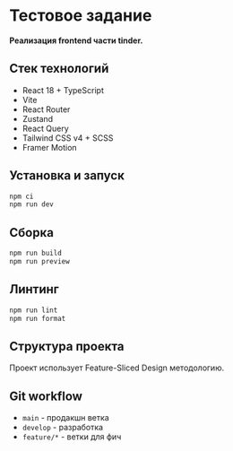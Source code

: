 # Тестовое задание

**Реализация frontend части tinder.**

## Стек технологий

- React 18 + TypeScript
- Vite
- React Router
- Zustand
- React Query
- Tailwind CSS v4 + SCSS
- Framer Motion

## Установка и запуск

```bash
npm ci
npm run dev
```

## Сборка

```bash
npm run build
npm run preview
```

## Линтинг

```bash
npm run lint
npm run format
```

## Структура проекта

Проект использует Feature-Sliced Design методологию.

## Git workflow

- `main` - продакшн ветка
- `develop` - разработка
- `feature/*` - ветки для фич
